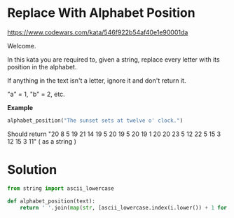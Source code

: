 # Replace With Alphabet Position

https://www.codewars.com/kata/546f922b54af40e1e90001da

Welcome.

In this kata you are required to, given a string, replace every letter with its position in the alphabet.

If anything in the text isn't a letter, ignore it and don't return it.

"a" = 1, "b" = 2, etc.

**Example**

```python
alphabet_position("The sunset sets at twelve o' clock.")
```

Should return "20 8 5 19 21 14 19 5 20 19 5 20 19 1 20 20 23 5 12 22 5 15 3 12 15 3 11" ( as a string )

# Solution

```python
from string import ascii_lowercase

def alphabet_position(text):
    return ' '.join(map(str, [ascii_lowercase.index(i.lower()) + 1 for i in text if i.lower() in ascii_lowercase]))
```